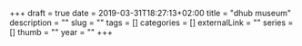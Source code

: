 +++ 
draft = true
date = 2019-03-31T18:27:13+02:00
title = "dhub museum"
description = ""
slug = "" 
tags = []
categories = []
externalLink = ""
series = []
thumb = ""
year = ""
+++